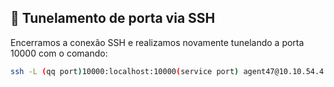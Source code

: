 ## 🔄 Tunelamento de porta via SSH
Encerramos a conexão SSH e realizamos novamente tunelando a porta 10000 com o comando:
```bash
ssh -L (qq port)10000:localhost:10000(service port) agent47@10.10.54.4
```
